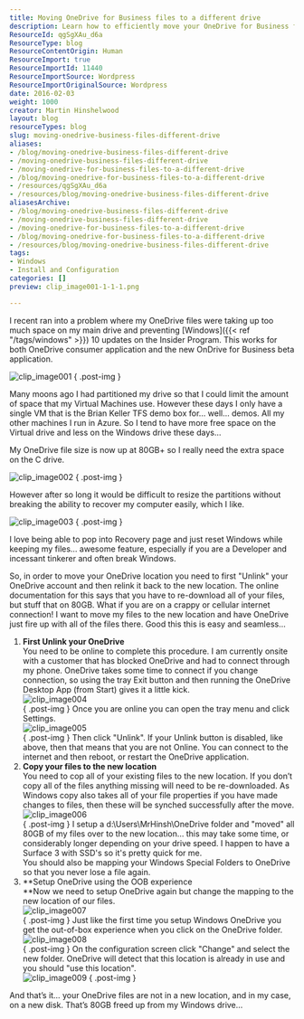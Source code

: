 ```yaml
---
title: Moving OneDrive for Business files to a different drive
description: Learn how to efficiently move your OneDrive for Business files to a new drive, freeing up space and ensuring seamless access. Follow these easy steps!
ResourceId: qgSgXAu_d6a
ResourceType: blog
ResourceContentOrigin: Human
ResourceImport: true
ResourceImportId: 11440
ResourceImportSource: Wordpress
ResourceImportOriginalSource: Wordpress
date: 2016-02-03
weight: 1000
creator: Martin Hinshelwood
layout: blog
resourceTypes: blog
slug: moving-onedrive-business-files-different-drive
aliases:
- /blog/moving-onedrive-business-files-different-drive
- /moving-onedrive-business-files-different-drive
- /moving-onedrive-for-business-files-to-a-different-drive
- /blog/moving-onedrive-for-business-files-to-a-different-drive
- /resources/qgSgXAu_d6a
- /resources/blog/moving-onedrive-business-files-different-drive
aliasesArchive:
- /blog/moving-onedrive-business-files-different-drive
- /moving-onedrive-business-files-different-drive
- /moving-onedrive-for-business-files-to-a-different-drive
- /blog/moving-onedrive-for-business-files-to-a-different-drive
- /resources/blog/moving-onedrive-business-files-different-drive
tags:
- Windows
- Install and Configuration
categories: []
preview: clip_image001-1-1-1.png

---
```

I recent ran into a problem where my OneDrive files were taking up too much space on my main drive and preventing [Windows]({{< ref "/tags/windows" >}}) 10 updates on the Insider Program. This works for both OneDrive consumer application and the new OnDrive for Business beta application.

![clip_image001](images/clip_image001-1-1-1.png "clip_image001")
{ .post-img }

Many moons ago I had partitioned my drive so that I could limit the amount of space that my Virtual Machines use. However these days I only have a single VM that is the Brian Keller TFS demo box for… well… demos. All my other machines I run in Azure. So I tend to have more free space on the Virtual drive and less on the Windows drive these days…

My OneDrive file size is now up at 80GB+ so I really need the extra space on the C drive.

![clip_image002](images/clip_image002-1-2-2.png "clip_image002")
{ .post-img }

However after so long it would be difficult to resize the partitions without breaking the ability to recover my computer easily, which I like.

![clip_image003](images/clip_image003-1-3-3.png "clip_image003")
{ .post-img }

I love being able to pop into Recovery page and just reset Windows while keeping my files… awesome feature, especially if you are a Developer and incessant tinkerer and often break Windows.

So, in order to move your OneDrive location you need to first "Unlink" your OneDrive account and then relink it back to the new location. The online documentation for this says that you have to re-download all of your files, but stuff that on 80GB. What if you are on a crappy or cellular internet connection! I want to move my files to the new location and have OneDrive just fire up with all of the files there. Good this this is easy and seamless…

1. **First Unlink your OneDrive**  
    You need to be online to complete this procedure. I am currently onsite with a customer that has blocked OneDrive and had to connect through my phone. OneDrive takes some time to connect if you change connection, so using the tray Exit button and then running the OneDrive Desktop App (from Start) gives it a little kick.  
    ![clip_image004](images/clip_image004-4-4.png "clip_image004")  
   { .post-img }
   Once you are online you can open the tray menu and click Settings.  
    ![clip_image005](images/clip_image005-5-5.png "clip_image005")  
   { .post-img }
   Then click "Unlink". If your Unlink button is disabled, like above, then that means that you are not Online. You can connect to the internet and then reboot, or restart the OneDrive application.
2. **Copy your files to the new location**  
    You need to cop all of your existing files to the new location. If you don’t copy all of the files anything missing will need to be re-downloaded. As Windows copy also takes all of your file properties if you have made changes to files, then these will be synched successfully after the move.  
    ![clip_image006](images/clip_image006-6-6.png "clip_image006")  
   { .post-img }
   I setup a d:\\Users\\MrHinsh\\OneDrive folder and "moved" all 80GB of my files over to the new location… this may take some time, or considerably longer depending on your drive speed. I happen to have a Surface 3 with SSD's so it's pretty quick for me.  
    You should also be mapping your Windows Special Folders to OneDrive so that you never lose a file again.
3. **Setup OneDrive using the OOB experience  
    **Now we need to setup OneDrive again but change the mapping to the new location of our files.  
    ![clip_image007](images/clip_image007-7-7.png "clip_image007")  
   { .post-img }
   Just like the first time you setup Windows OneDrive you get the out-of-box experience when you click on the OneDrive folder.  
    ![clip_image008](images/clip_image008-8-8.png "clip_image008")  
   { .post-img }
   On the configuration screen click "Change" and select the new folder. OneDrive will detect that this location is already in use and you should "use this location".  
    ![clip_image009](images/clip_image009-9-9.png "clip_image009")
   { .post-img }

And that’s it… your OneDrive files are not in a new location, and in my case, on a new disk. That’s 80GB freed up from my Windows drive…
